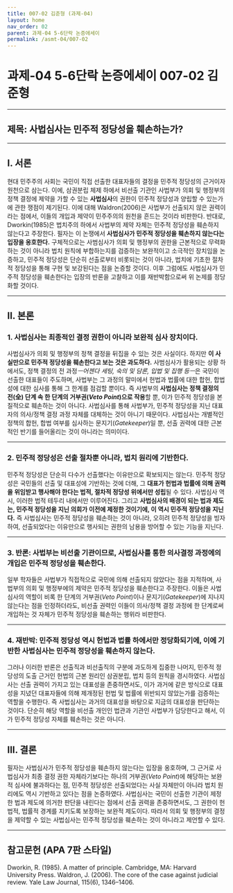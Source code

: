 ```yaml
---
title: 007-02 김준형 (과제-04)
layout: home
nav_order: 02
parent: 과제-04 5-6단락 논증에세이
permalink: /asmt-04/007-02
---
```


# 과제-04 5-6단락 논증에세이 007-02 김준형 

---

## 제목: 사법심사는 민주적 정당성을 훼손하는가?

---

## I. 서론

현대 민주주의 사회는 국민이 직접 선출한 대표자들의 결정을 민주적 정당성의 근거이자 원천으로 삼는다. 이에, 삼권분립 체제 하에서 비선출 기관인 사법부가 의회 및 행정부의 정책 결정에 제약을 가할 수 있는 **사법심사**의 권한이 민주적 정당성과 양립할 수 있는가에 관한 쟁점이 제기된다. 이에 대해 Waldron(2006)은 사법부가 선출되지 않은 권력이라는 점에서, 이들의 개입과 제약이 민주주의의 원천을 흔드는 것이라 비판한다. 반대로, Dworkin(1985)은 법치주의 하에서 사법부의 제약 자체는 민주적 정당성을 훼손하지 않는다고 주장한다. 필자는 이 논쟁에서 **사법심사가 민주적 정당성을 훼손하지 않는다는 입장을 옹호한다.** 구체적으로는 사범심사가 의회 및 행정부의 권한을 근본적으로 무력화하는 것이 아니라 법치 원칙에 부합하는지를 검증하는 보완적이고 소극적인 장치임을 논증하고, 민주적 정당성은 단순히 선출로부터 비롯되는 것이 아니라, 법치에 기초한 절차적 정당성을 통해 구현 및 보강된다는 점을 논증할 것이다. 이후 그럼에도 사법심사가 민주적 정당성을 훼손한다는 입장의 반론을 고찰하고 이를 재반박함으로써 위 논제를 정당화할 것이다. 

---

## II. 본론

### 1. 사법심사는 최종적인 결정 권한이 아니라 보완적 심사 장치이다. 

사법심사가 의회 및 행정부의 정책 결정을 뒤집을 수 있는 것은 사실이다. 하지만 **이 사실만으로 민주적 정당성을 훼손한다고 보는 것은 과도하다.** 사범심사가 활용되는 상황 하에서도, 정책 결정의 전 과정*ㅡ어젠다 세팅, 숙의 및 담론, 입법 및 집행 등ㅡ*은 국민이 선출한 대표들이 주도하며, 사법부는 그 과정의 말미에서 헌법과 법률에 대한 합헌, 합법성에 대한 심사를 통해 그 한계를 점검할 뿐이다. 즉 사법부의 **사법심사는 정책 결정의 전(全) 단계 속 한 단계의 거부권(*Veto Point*)으로 작용**할 뿐, 이가 민주적 정당성을 본질적으로 훼손하는 것이 아니다. 사법심사를 통해 사법부가, 민주적 정당성을 지닌 대표자의 의사/정책 결정 과정 자체를 대체하는 것이 아니기 때문이다. 사법심사는 개별적인 정책의 합헌, 합법 여부를 심사하는 문지기(*Gatekeeper*)일 뿐, 선출 권력에 대한 근본적인 반기를 들어올리는 것이 아니라는 의미이다. 

---

### 2. 민주적 정당성은 선출 절차뿐 아니라, 법치 원리에 기반한다. 

민주적 정당성은 단순히 다수가 선출했다는 이유만으로 확보되지는 않는다. 민주적 정당성은 국민들의 선출 및 대표성에 기반하는 것에 더해, 그 **대표가 헌법과 법률에 의해 권력을 위임받고 행사해야 한다는 법적, 절차적 정당성 위에서만 성립**될 수 있다. 사법심사 역시, 이러한 법적 테두리 내에서만 이루어진다. 그리고 **사법심사의 배경이 되는 법과 제도는, 민주적 정당성을 지닌 의회가 이전에 제정한 것이기에, 이 역시 민주적 정당성을 지닌다.** 즉 사법심사는 민주적 정당성을 훼손하는 것이 아니라, 오히려 민주적 정당성을 빙자하여, 선출되었다는 이유만으로 행사되는 권한의 남용을 방어할 수 있는 기능을 지닌다. 

---

### 3. 반론: 사법부는 비선출 기관이므로, 사법심사를 통한 의사결정 과정에의 개입은 민주적 정당성을 훼손한다. 

일부 학자들은 사법부가 직접적으로 국민에 의해 선출되지 않았다는 점을 지적하며, 사법부의 의회 및 행정부에의 제약은 민주적 정당성을 훼손한다고 주장한다. 이들은 사법심사의 역할이 비록 한 단계의 거부권(*Veto Point*)이나 문지기(*Gatekeeper*)에 지나지 않는다는 점을 인정하더라도, 비선출 권력인 이들이 의사/정책 결정 과정에 한 단계로써 개입하는 것 자체가 민주적 정당성을 훼손하는 행위라 비판한다. 

---

### 4. 재반박: 민주적 정당성 역시 헌법과 법률 하에서만 정당화되기에, 이에 기반한 사법심사는 민주적 정당성을 훼손하지 않는다. 

그러나 이러한 반론은 선출직과 비선출직의 구분에 과도하게 집중한 나머지, 민주적 정당성의 도출 근거인 헌법의 근본 원리인 삼권분립, 법치 등의 원칙을 경시하였다. 사법심사는 선출 권력이 가지고 있는 대표성을 존중하면서도, 이가 과거에 같은 방식으로 대표성을 지녔던 대표자들에 의해 제개정된 헌법 및 법률에 위반되지 않았는가를 검증하는 역할을 수행한다. 즉 사법심사는 과거의 대표성을 바탕으로 지금의 대표성을 판단하는 것이다. 단순히 해당 역할을 비선출 개인인 법관과 기관인 사법부가 담당한다고 해서, 이가 민주적 정당성 자체를 훼손하는 것은 아니다.

---

## III. 결론 

필자는 사법심사가 민주적 정당성을 훼손하지 않는다는 입장을 옹호하며, 그 근거로 사법심사가 최종 결정 권한 자체라기보다는 하나의 거부권(*Veto Point*)에 해당하는 보완적 심사에 불과하다는 점, 민주적 정당성은 선출되었다는 사실 자체만이 아니라 법치 원리에도 역시 기반하고 있다는 점을 논증하였다. 사법심사는 국민이 선출한 기관이 제정한 법과 제도에 의거한 판단을 내린다는 점에서 선출 권력을 존중하면서도, 그 권한이 헌법적, 법률적 경계를 지키도록 보장하는 보완적 제도이다. 따라서 의회 및 행정부의 결정을 제약할 수 있는 사법심사는 민주적 정당성을 훼손하는 것이 아니라고 제언할 수 있다.

---

## 참고문헌 (APA 7판 스타일)

Dworkin, R. (1985). A matter of principle. Cambridge, MA: Harvard University Press. 
Waldron, J. (2006). The core of the case against judicial review. Yale Law Journal, 115(6), 1346–1406.